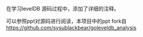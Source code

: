 在学习levelDB 源码过程中，添加了详细的注释。

可以参照ppt对源码进行阅读，本项目中的ppt fork自  https://github.com/sysublackbear/goleveldb_analysis